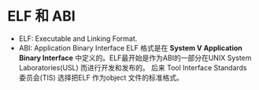 # ELF 和 ABI
- ELF: Executable and Linking Format.
- ABI: Application Binary Interface
ELF 格式是在  **System V Application Binary Interface** 中定义的。ELF最开始是作为ABI的一部分在UNIX System Laboratories(USL) 而进行开发和发布的。 后来 Tool Interface Standards 委员会(TIS) 选择把ELF 作为object 文件的标准格式。 
<!--stackedit_data:
eyJoaXN0b3J5IjpbLTExMjQ5NjI0NzMsMjAwNjk0NjUyMiw3Mz
A5OTgxMTZdfQ==
-->